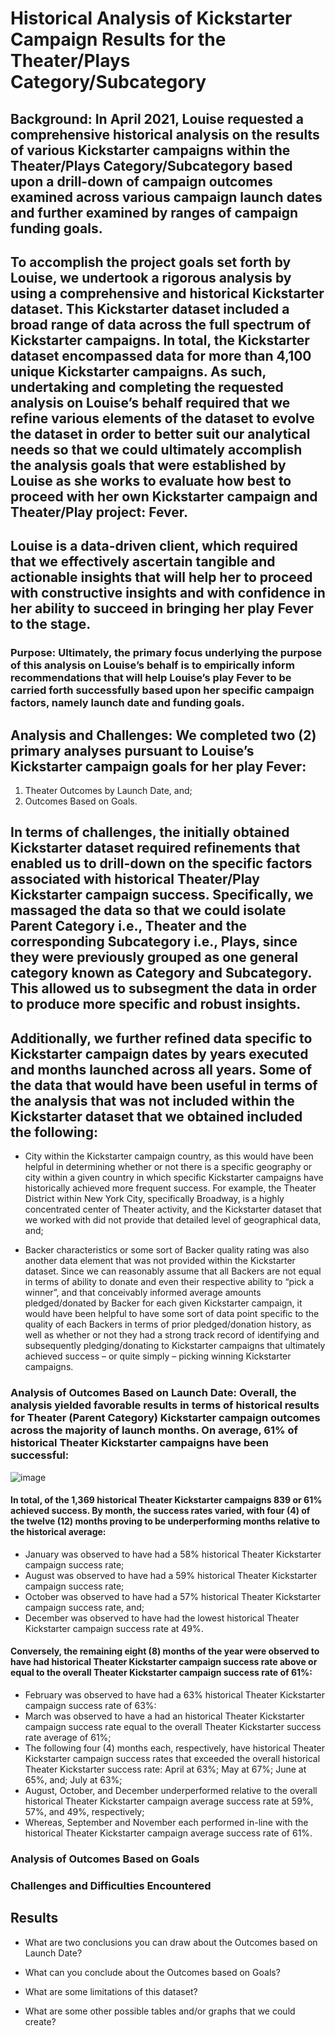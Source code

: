 # Historical Analysis of Kickstarter Campaign Results for the Theater/Plays Category/Subcategory

## Background: In April 2021, Louise requested a comprehensive historical analysis on the results of various Kickstarter campaigns within the Theater/Plays Category/Subcategory based upon a drill-down of campaign outcomes examined across various campaign launch dates and further examined by ranges of campaign funding goals. 

## To accomplish the project goals set forth by Louise, we undertook a rigorous analysis by using a comprehensive and historical Kickstarter dataset. This Kickstarter dataset included a broad range of data across the full spectrum of Kickstarter campaigns. In total, the Kickstarter dataset encompassed data for more than 4,100 unique Kickstarter campaigns. As such, undertaking and completing the requested analysis on Louise’s behalf required that we refine various elements of the dataset to evolve the dataset in order to better suit our analytical needs so that we could ultimately accomplish the analysis goals that were established by Louise as she works to evaluate how best to proceed with her own Kickstarter campaign and Theater/Play project: Fever. 

## Louise is a data-driven client, which required that we effectively ascertain tangible and actionable insights that will help her to proceed with constructive insights and with confidence in her ability to succeed in bringing her play Fever to the stage. 

### Purpose: Ultimately, the primary focus underlying the purpose of this analysis on Louise’s behalf is to empirically inform recommendations that will help Louise’s play Fever to be carried forth successfully based upon her specific campaign factors, namely launch date and funding goals. 

## Analysis and Challenges: We completed two (2) primary analyses pursuant to Louise’s Kickstarter campaign goals for her play Fever:

1)	Theater Outcomes by Launch Date, and;
2)	Outcomes Based on Goals.

## In terms of challenges, the initially obtained Kickstarter dataset required refinements that enabled us to drill-down on the specific factors associated with historical Theater/Play Kickstarter campaign success. Specifically, we massaged the data so that we could isolate Parent Category i.e., Theater and the corresponding Subcategory i.e., Plays, since they were previously grouped as one general category known as Category and Subcategory. This allowed us to subsegment the data in order to produce more specific and robust insights. 

## Additionally, we further refined data specific to Kickstarter campaign dates by years executed and months launched across all years. Some of the data that would have been useful in terms of the analysis that was not included within the Kickstarter dataset that we obtained included the following:

-	City within the Kickstarter campaign country, as this would have been helpful in determining whether or not there is a specific geography or city within a given country in which specific Kickstarter campaigns have historically achieved more frequent success. For example, the Theater District within New York City, specifically Broadway, is a highly concentrated center of Theater activity, and the Kickstarter dataset that we worked with did not provide that detailed level of geographical data, and;

-	Backer characteristics or some sort of Backer quality rating was also another data element that was not provided within the Kickstarter dataset. Since we can reasonably assume that all Backers are not equal in terms of ability to donate and even their respective ability to “pick a winner”, and that conceivably informed average amounts pledged/donated by Backer for each given Kickstarter campaign, it would have been helpful to have some sort of data point specific to the quality of each Backers in terms of prior pledged/donation history, as well as whether or not they had a strong track record of identifying and subsequently pledging/donating to Kickstarter campaigns that ultimately achieved success – or quite simply – picking winning Kickstarter campaigns. 

### Analysis of Outcomes Based on Launch Date: Overall, the analysis yielded favorable results in terms of historical results for Theater (Parent Category) Kickstarter campaign outcomes across the majority of launch months. On average, 61% of historical Theater Kickstarter campaigns have been successful: 

![image](https://user-images.githubusercontent.com/81484486/116019558-722b6200-a612-11eb-871b-7796f65d1d17.png) 

#### In total, of the 1,369 historical Theater Kickstarter campaigns 839 or 61% achieved success. By month, the success rates varied, with four (4) of the twelve (12) months proving to be underperforming months relative to the historical average:

-	January was observed to have had a 58% historical Theater Kickstarter campaign success rate;
-	August was observed to have had a 59% historical Theater Kickstarter campaign success rate;
-	October was observed to have had a 57% historical Theater Kickstarter campaign success rate, and;
-	December was observed to have had the lowest historical Theater Kickstarter campaign success rate at 49%. 

#### Conversely, the remaining eight (8) months of the year were observed to have had historical Theater Kickstarter campaign success rate above or equal to the overall Theater Kickstarter campaign success rate of 61%:

-	February was observed to have had a 63% historical Theater Kickstarter campaign success rate of 63%:
-	March was observed to have a had an historical Theater Kickstarter campaign success rate equal to the overall Theater Kickstarter success rate average of 61%;
-	The following four (4) months each, respectively, have historical Theater Kickstarter campaign success rates that exceeded the overall historical Theater Kickstarter success rate: April at 63%; May at 67%; June at 65%, and; July at 63%;
-	August, October, and December underperformed relative to the overall historical Theater Kickstarter campaign average success rate at 59%, 57%, and 49%, respectively;
-	Whereas, September and November each performed in-line with the historical Theater Kickstarter campaign average success rate of 61%.

### Analysis of Outcomes Based on Goals

### Challenges and Difficulties Encountered

## Results

- What are two conclusions you can draw about the Outcomes based on Launch Date?

- What can you conclude about the Outcomes based on Goals?

- What are some limitations of this dataset?

- What are some other possible tables and/or graphs that we could create?
